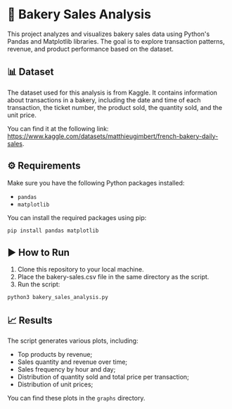 # 🍞 Bakery Sales Analysis

This project analyzes and visualizes bakery sales data using Python's Pandas and Matplotlib libraries. The goal is to explore transaction patterns, revenue, and product performance based on the dataset.

## 📊 Dataset
The dataset used for this analysis is from Kaggle. It contains information about transactions in a bakery, including the date and time of each transaction, the ticket number, the product sold, the quantity sold, and the unit price.

You can find it at the following link: https://www.kaggle.com/datasets/matthieugimbert/french-bakery-daily-sales.

## ⚙️ Requirements
Make sure you have the following Python packages installed:

- `pandas`
- `matplotlib`

You can install the required packages using pip:

```bash
pip install pandas matplotlib
```

## ▶️ How to Run
1. Clone this repository to your local machine.
2. Place the bakery-sales.csv file in the same directory as the script.
3. Run the script:

```bash
python3 bakery_sales_analysis.py
```

## 📈 Results
The script generates various plots, including:
- Top products by revenue;
- Sales quantity and revenue over time;
- Sales frequency by hour and day;
- Distribution of quantity sold and total price per transaction;
- Distribution of unit prices;

You can find these plots in the `graphs` directory.